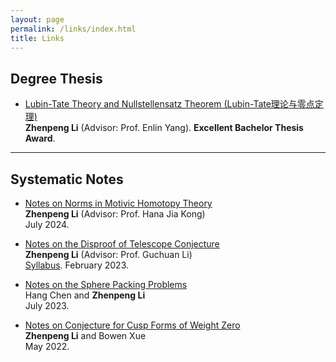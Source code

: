 ```yaml
---
layout: page 
permalink: /links/index.html
title: Links
---
```


## Degree Thesis  

- [Lubin-Tate Theory and Nullstellensatz Theorem (Lubin-Tate理论与零点定理)](https://caihanlin.com/mypaper/thesis/UG-thesis.pdf)<br>**Zhenpeng Li** (Advisor: Prof. Enlin Yang). **Excellent Bachelor Thesis Award**.<br>

---

## Systematic Notes 

- [Notes on Norms in Motivic Homotopy Theory](https://ojs.aaai.org/index.php/AAAI/article/view/30544)<br>**Zhenpeng Li** (Advisor: Prof. Hana Jia Kong)<br>July 2024.


- [Notes on the Disproof of Telescope Conjecture](https://ojs.aaai.org/index.php/AAAI/article/view/30544)<br>**Zhenpeng Li** (Advisor: Prof. Guchuan Li)<br> [Syllabus](https://ojs.aaai.org/index.php/AAAI/article/view/30544). February 2023.<br>


- [Notes on the Sphere Packing Problems](https://ojs.aaai.org/index.php/AAAI/article/view/30544)<br> Hang Chen and **Zhenpeng Li**<br>July 2023.<br>

- [Notes on Conjecture for Cusp Forms of Weight Zero](https://ojs.aaai.org/index.php/AAAI/article/view/30544)<br> **Zhenpeng Li** and Bowen Xue<br>May 2022.<br>

<br>
























































  <br>      
